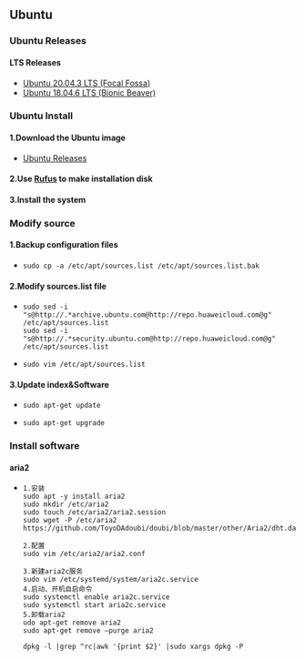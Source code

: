 ## Ubuntu

### Ubuntu Releases
#### LTS Releases
- [Ubuntu 20.04.3 LTS (Focal Fossa)](http://releases.ubuntu.com/focal/)
- [Ubuntu 18.04.6 LTS (Bionic Beaver)](http://releases.ubuntu.com/bionic/)
### Ubuntu Install
#### 1.Download the Ubuntu image
- [Ubuntu Releases](http://releases.ubuntu.com)
#### 2.Use [Rufus](http://rufus.ie/en/) to make installation disk
#### 3.Install the system
### Modify source
#### 1.Backup configuration files
- 
  ```shell
  sudo cp -a /etc/apt/sources.list /etc/apt/sources.list.bak
  ```
#### 2.Modify sources.list file
- 
  ```shell
  sudo sed -i "s@http://.*archive.ubuntu.com@http://repo.huaweicloud.com@g" /etc/apt/sources.list
  sudo sed -i "s@http://.*security.ubuntu.com@http://repo.huaweicloud.com@g" /etc/apt/sources.list
  ```
- ```shell
  sudo vim /etc/apt/sources.list
  ```
#### 3.Update index&Software
- ```shell
  sudo apt-get update
  ```
- ```shell
  sudo apt-get upgrade
  ```
### Install software
#### aria2
- ```shell
  1.安装
  sudo apt -y install aria2
  sudo mkdir /etc/aria2
  sudo touch /etc/aria2/aria2.session
  sudo wget -P /etc/aria2 https://github.com/ToyoDAdoubi/doubi/blob/master/other/Aria2/dht.dat

  2.配置
  sudo vim /etc/aria2/aria2.conf

  3.新建aria2c服务
  sudo vim /etc/systemd/system/aria2c.service
  4.启动、开机自启命令
  sudo systemctl enable aria2c.service
  sudo systemctl start aria2c.service
  5.卸载aria2
  udo apt-get remove aria2
  sudo apt-get remove –purge aria2

  dpkg -l |grep ^rc|awk '{print $2}' |sudo xargs dpkg -P
  ```
